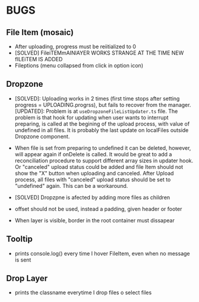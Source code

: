 # BUGS

## File Item (mosaic)

- After uploading, progress must be reiitialized to 0
- [SOLVED] FileiTEMmAINlAYER WORKS STRANGE AT THE TIME NEW fILEiTEM IS ADDED
- Fileptions (menu collapsed from click in option icon)

## Dropzone

- [SOLVED]: Uploading works in 2 times (first time stops after setting progress = UPLOADING.progrss), but fails to recover from the manager. [UPDATED]: Problem is at `useDropzoneFileListUpdater.ts` file. The problem is that hook for updating when user wants to interrupt preparing, is called at the begining of the upload process, with value of undefined in all files. It is probably the last update on localFiles outside Dropzone component.

- When file is set from preparing to undefined it can be deleted, however, will appear again if onDelete is called. It would be great to add a reconciliation procedure to support different array sizes in updater hook. Or "canceled" upload status could be added and file Item should not show the "X" button when uploading and canceled. After Upload process, all files with "canceled" upload status should be set to "undefined" again. This can be a workaround.

- [SOLVED] Dropzpne is afected by adding more files as children
- offset should not be used, instead a padding, given header or footer
- When layer is visible, border in the root container must dissapear

## Tooltip

- prints console.log() every time I hover FileItem, even when no message is sent

## Drop Layer

- prints the classname everytime I drop files o select files
